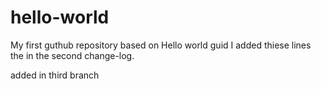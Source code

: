 # hello-world
My first guthub repository based on Hello world guid
I added thiese lines the in the second change-log.

added in third branch
